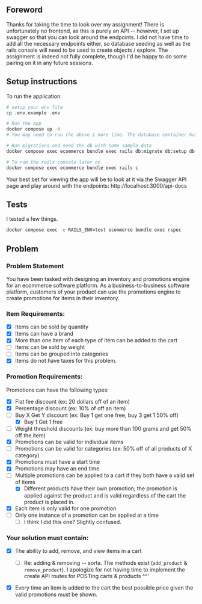 ## Foreword

Thanks for taking the time to look over my assignment! There is unfortunately no frontend, as this is purely an API -- however, I set up swagger so that you can look around the endpoints. I did not have time to add all the necessary endpoints either, so database seeding as well as the rails console will need to be used to create objects / explore.
The assignment is indeed not fully complete, though I'd be happy to do some pairing on it in any future sessions.

## Setup instructions

To run the application:

```sh
# setup your env file
cp .env.example .env

# Run the app
docker compose up -d
# You may need to run the above 1 more time. The database container has gone down on me due to a user setup issue.

# Run migrations and seed the db with some sample data
docker compose exec ecommerce bundle exec rails db:migrate db:setup db:seed

# To run the rails console later on
docker compose exec ecommerce bundle exec rails c
```

Your best bet for viewing the app will be to look at it via the Swagger API page and play around with the endpoints: http://localhost:3000/api-docs

## Tests

I tested a few things.

```sh
docker compose exec -e RAILS_ENV=test ecommerce bundle exec rspec
```


## Problem

### Problem Statement
You have been tasked with designing an inventory and promotions engine for an ecommerce software platform. As a business-to-business software platform, customers of your product can use the promotions engine to create promotions for items in their inventory.

### Item Requirements:
- [x] Items can be sold by quantity
- [x] Items can have a brand
- [x] More than one item of each type of item can be added to the cart
- [ ] Items can be sold by weight
- [ ] Items can be grouped into categories
- [x] Items do not have taxes for this problem.

### Promotion Requirements:

Promotions can have the following types:

- [x] Flat fee discount (ex: 20 dollars off of an item)
- [x] Percentage discount (ex: 10% of off an item)
- [ ] Buy X Get Y discount (ex: Buy 1 get one free, buy 3 get 1 50% off)
  - [x] Buy 1 Get 1 free
- [ ] Weight threshold discounts (ex: buy more than 100 grams and get 50% off the item)
- [x] Promotions can be valid for individual items
- [ ] Promotions can be valid for categories (ex: 50% off of all products of X category)
- [x] Promotions must have a start time
- [x] Promotions may have an end time
- [ ] Multiple promotions can be applied to a cart if they both have a valid set of items
  - [x] Different products have their own promotion; the promotion is applied against the product and is valid regardless of the cart the product is placed in.
- [x] Each item is only valid for one promotion
- [ ] Only one instance of a promotion can be applied at a time
  - [ ] I think I did this one? Slightly confused.

### Your solution must contain:
- [x] The ability to add, remove, and view items in a cart
  - [ ] Re: adding & removing -- sorta. The methods exist (`add_product` & `remove_product`). I apologize for not having time to implement the create API routes for POSTing carts & products ^^'
- [x] Every time an item is added to the cart the best possible price given the valid promotions must be shown.

